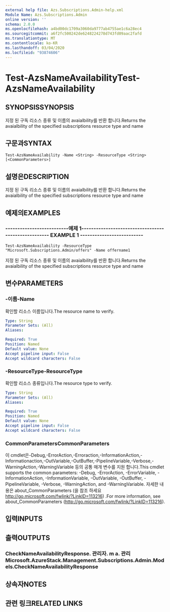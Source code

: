 ```yaml
---
external help file: Azs.Subscriptions.Admin-help.xml
Module Name: Azs.Subscriptions.Admin
online version: ''
schema: 2.0.0
ms.openlocfilehash: a4bd00dc1709a3060da9777ab4755ae1c6a28ec4
ms.sourcegitcommit: a6f2fc500242de6248224278d743fd09aac2fafd
ms.translationtype: MT
ms.contentlocale: ko-KR
ms.lasthandoff: 03/04/2020
ms.locfileid: "93874606"
---
```

# <span data-ttu-id="07d11-101">Test-AzsNameAvailability</span><span class="sxs-lookup"><span data-stu-id="07d11-101">Test-AzsNameAvailability</span></span>

## <span data-ttu-id="07d11-102">SYNOPSIS</span><span class="sxs-lookup"><span data-stu-id="07d11-102">SYNOPSIS</span></span>
<span data-ttu-id="07d11-103">지정 된 구독 리소스 종류 및 이름의 avaialbility를 반환 합니다.</span><span class="sxs-lookup"><span data-stu-id="07d11-103">Returns the avaialbility of the specified subscriptions resource type and name</span></span>

## <span data-ttu-id="07d11-104">구문과</span><span class="sxs-lookup"><span data-stu-id="07d11-104">SYNTAX</span></span>

```
Test-AzsNameAvailability -Name <String> -ResourceType <String> [<CommonParameters>]
```

## <span data-ttu-id="07d11-105">설명은</span><span class="sxs-lookup"><span data-stu-id="07d11-105">DESCRIPTION</span></span>
<span data-ttu-id="07d11-106">지정 된 구독 리소스 종류 및 이름의 avaialbility를 반환 합니다.</span><span class="sxs-lookup"><span data-stu-id="07d11-106">Returns the avaialbility of the specified subscriptions resource type and name</span></span>

## <span data-ttu-id="07d11-107">예제의</span><span class="sxs-lookup"><span data-stu-id="07d11-107">EXAMPLES</span></span>

### <span data-ttu-id="07d11-108">--------------------------예제 1--------------------------</span><span class="sxs-lookup"><span data-stu-id="07d11-108">-------------------------- EXAMPLE 1 --------------------------</span></span>
```
Test-AzsNameAvailability -ResourceType "Microsoft.Subscriptions.Admin/offers" -Name offername1
```

<span data-ttu-id="07d11-109">지정 된 구독 리소스 종류 및 이름의 avaialbility를 반환 합니다.</span><span class="sxs-lookup"><span data-stu-id="07d11-109">Returns the avaialbility of the specified subscriptions resource type and name</span></span>

## <span data-ttu-id="07d11-110">변수</span><span class="sxs-lookup"><span data-stu-id="07d11-110">PARAMETERS</span></span>

### <span data-ttu-id="07d11-111">-이름</span><span class="sxs-lookup"><span data-stu-id="07d11-111">-Name</span></span>
<span data-ttu-id="07d11-112">확인할 리소스 이름입니다.</span><span class="sxs-lookup"><span data-stu-id="07d11-112">The resource name to verify.</span></span>

```yaml
Type: String
Parameter Sets: (All)
Aliases: 

Required: True
Position: Named
Default value: None
Accept pipeline input: False
Accept wildcard characters: False
```

### <span data-ttu-id="07d11-113">-ResourceType</span><span class="sxs-lookup"><span data-stu-id="07d11-113">-ResourceType</span></span>
<span data-ttu-id="07d11-114">확인할 리소스 종류입니다.</span><span class="sxs-lookup"><span data-stu-id="07d11-114">The resource type to verify.</span></span>

```yaml
Type: String
Parameter Sets: (All)
Aliases: 

Required: True
Position: Named
Default value: None
Accept pipeline input: False
Accept wildcard characters: False
```

### <span data-ttu-id="07d11-115">CommonParameters</span><span class="sxs-lookup"><span data-stu-id="07d11-115">CommonParameters</span></span>
<span data-ttu-id="07d11-116">이 cmdlet은-Debug,-ErrorAction,-Erroraction,-InformationAction,-Informationaction,-OutVariable,-OutBuffer,-PipelineVariable,-Verbose,-WarningAction,-WarningVariable 등의 공통 매개 변수를 지원 합니다.</span><span class="sxs-lookup"><span data-stu-id="07d11-116">This cmdlet supports the common parameters: -Debug, -ErrorAction, -ErrorVariable, -InformationAction, -InformationVariable, -OutVariable, -OutBuffer, -PipelineVariable, -Verbose, -WarningAction, and -WarningVariable.</span></span> <span data-ttu-id="07d11-117">자세한 내용은 about_CommonParameters (을 참조 하세요 http://go.microsoft.com/fwlink/?LinkID=113216) .</span><span class="sxs-lookup"><span data-stu-id="07d11-117">For more information, see about_CommonParameters (http://go.microsoft.com/fwlink/?LinkID=113216).</span></span>

## <span data-ttu-id="07d11-118">입력</span><span class="sxs-lookup"><span data-stu-id="07d11-118">INPUTS</span></span>

## <span data-ttu-id="07d11-119">출력</span><span class="sxs-lookup"><span data-stu-id="07d11-119">OUTPUTS</span></span>

### <span data-ttu-id="07d11-120">CheckNameAvailabilityResponse. 관리자. m a. 관리</span><span class="sxs-lookup"><span data-stu-id="07d11-120">Microsoft.AzureStack.Management.Subscriptions.Admin.Models.CheckNameAvailabilityResponse</span></span>

## <span data-ttu-id="07d11-121">상속자</span><span class="sxs-lookup"><span data-stu-id="07d11-121">NOTES</span></span>

## <span data-ttu-id="07d11-122">관련 링크</span><span class="sxs-lookup"><span data-stu-id="07d11-122">RELATED LINKS</span></span>

